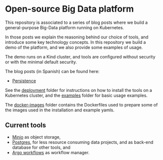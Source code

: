 # Open-source Big Data platform

This repository is associated to a series of blog posts where we build a general-purpose Big-Data platform running on Kubernetes. 

In those posts we explain the reasoning behind our choice of tools, and introduce some key technology concepts. In this repository we build a demo of the platform, and we also provide some examples of usage.

The demo runs on a Kind cluster, and tools are configured without security or with the minimal default security.

The blog posts (in Spanish) can be found here:
   - [Persistence](https://blog.arima.eu/2022/09/14/big-data-platform-1.html)

See the [deployment](deployment/) folder for instructions on how to install the tools on a Kubernetes cluster, and the [examples](examples/) folder for basic usage examples.

The [docker-images](docker-images/) folder contains the Dockerfiles used to prepare some  of the images used in the installation and example yamls.

## Current tools

- [Minio](https://min.io/) as object storage,
- [Postgres](https://www.postgresql.org/), for less resource consuming data projects, and as back-end database for other tools, and
- [Argo workflows](https://argoproj.github.io/argo-workflows/) as workflow manager.



